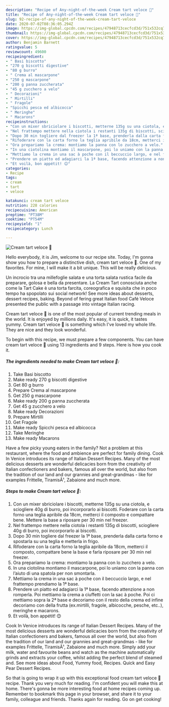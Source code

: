 ```yaml
---
description: "Recipe of Any-night-of-the-week Cream tart veloce 🍰"
title: "Recipe of Any-night-of-the-week Cream tart veloce 🍰"
slug: 92-recipe-of-any-night-of-the-week-cream-tart-veloce
date: 2020-07-02T08:36:05.294Z
image: https://img-global.cpcdn.com/recipes/47948713cecfcd3d/751x532cq70/cream-tart-veloce-🍰-recipe-main-photo.jpg
thumbnail: https://img-global.cpcdn.com/recipes/47948713cecfcd3d/751x532cq70/cream-tart-veloce-🍰-recipe-main-photo.jpg
cover: https://img-global.cpcdn.com/recipes/47948713cecfcd3d/751x532cq70/cream-tart-veloce-🍰-recipe-main-photo.jpg
author: Benjamin Barnett
ratingvalue: 5
reviewcount: 49600
recipeingredient:
- " Basi biscotto"
- "270 g biscotti digestive"
- "80 g burro"
- " Crema al mascarpone"
- "250 g mascarpone"
- "200 g panna zuccherata"
- "45 g zucchero a velo"
- " Decorazioni"
- " Mirtilli"
- " Fragole"
- "Spicchi pesca ed albicocca"
- " Meringhe"
- " Macarons"
recipeinstructions:
- "Con un mixer sbriciolare i biscotti, metterne 135g su una ciotola, e sciogliere 40g di burro, poi incorporarlo ai biscotti. Foderare con la carta forno una teglia apribile da 18cm, metterci il composto e compattare bene. Mettere la base a riposare per 30 min nel freezer."
- "Nel frattempo mettere nella ciotola i restanti 135g di biscotti, sciogliere 40g di burro, poi incorporarlo ai biscotti."
- "Dopo 30 min togliere dal freezer la 1ª base, prenderla dalla carta forno e spostarla su una teglia e metterla in frigo."
- "Rifoderare con la carta forno la teglia apribile da 18cm, metterci il composto, compattare bene la base e farla riposare per 30 min nel freezer."
- "Ora prepariamo la crema: montiamo la panna con lo zucchero a velo."
- "In una ciotolina montiamo il mascarpone, poi lo uniamo con la panna con l’aiuto di una spatola per non smontarla."
- "Mettiamo la crema in una sac à poche con il beccuccio largo, e nel frattempo prendiamo la 1ª base."
- "Prendere un piatto ed adagiarci la 1ª base, facendo attenzione a non romperla. Poi mettiamo la crema a ciuffetti con la sac à poche. Poi ci mettiamo sopra la 2ª base e decoriamo con il resto della crema ed infine decoriamo con della frutta (ex.mirtilli, fragole, albicocche, pesche, etc..), meringhe e macarons."
- "Et voilà, bon appétit! 😊"
categories:
- Recipe
tags:
- cream
- tart
- veloce

katakunci: cream tart veloce 
nutrition: 228 calories
recipecuisine: American
preptime: "PT38M"
cooktime: "PT54M"
recipeyield: "1"
recipecategory: Lunch

---
```



![Cream tart veloce 🍰](https://img-global.cpcdn.com/recipes/47948713cecfcd3d/751x532cq70/cream-tart-veloce-🍰-recipe-main-photo.jpg)

Hello everybody, it is Jim, welcome to our recipe site. Today, I'm gonna show you how to prepare a distinctive dish, cream tart veloce 🍰. One of my favorites. For mine, I will make it a bit unique. This will be really delicious.

Un incrocio tra una millefoglie salata e una torta salata rustica facile da preparare, golosa e bella da presentare. La Cream Tart conosciuta anche come la Tart Cake è una torta farcita, coreografica e squisita che in poco tempo ha spopolato sui social network! See more ideas about desserts, dessert recipes, baking. Beyond of fering great Italian food Café Veloce presented the public with a passage into vintage Italian racing.

Cream tart veloce 🍰 is one of the most popular of current trending meals in the world. It is enjoyed by millions daily. It's easy, it is quick, it tastes yummy. Cream tart veloce 🍰 is something which I've loved my whole life. They are nice and they look wonderful.


To begin with this recipe, we must prepare a few components. You can have cream tart veloce 🍰 using 13 ingredients and 9 steps. Here is how you cook it.

<!--inarticleads1-->

##### The ingredients needed to make Cream tart veloce 🍰:

1. Take  Basi biscotto
1. Make ready 270 g biscotti digestive
1. Get 80 g burro
1. Prepare  Crema al mascarpone
1. Get 250 g mascarpone
1. Make ready 200 g panna zuccherata
1. Get 45 g zucchero a velo
1. Make ready  Decorazioni
1. Prepare  Mirtilli
1. Get  Fragole
1. Make ready Spicchi pesca ed albicocca
1. Take  Meringhe
1. Make ready  Macarons


Have a few picky young eaters in the family? Not a problem at this restaurant, where the food and ambience are perfect for family dining. Cook In Venice introduces its range of Italian Dessert Recipes. Many of the most delicious desserts are wonderful delicacies born from the creativity of Italian confectioners and bakers, famous all over the world, but also from the tradition of our land and our grannies and great-grandmas - like for examples Frittelle, TiramisÃ¹, Zabaione and much more. 

<!--inarticleads2-->

##### Steps to make Cream tart veloce 🍰:

1. Con un mixer sbriciolare i biscotti, metterne 135g su una ciotola, e sciogliere 40g di burro, poi incorporarlo ai biscotti. Foderare con la carta forno una teglia apribile da 18cm, metterci il composto e compattare bene. Mettere la base a riposare per 30 min nel freezer.
1. Nel frattempo mettere nella ciotola i restanti 135g di biscotti, sciogliere 40g di burro, poi incorporarlo ai biscotti.
1. Dopo 30 min togliere dal freezer la 1ª base, prenderla dalla carta forno e spostarla su una teglia e metterla in frigo.
1. Rifoderare con la carta forno la teglia apribile da 18cm, metterci il composto, compattare bene la base e farla riposare per 30 min nel freezer.
1. Ora prepariamo la crema: montiamo la panna con lo zucchero a velo.
1. In una ciotolina montiamo il mascarpone, poi lo uniamo con la panna con l’aiuto di una spatola per non smontarla.
1. Mettiamo la crema in una sac à poche con il beccuccio largo, e nel frattempo prendiamo la 1ª base.
1. Prendere un piatto ed adagiarci la 1ª base, facendo attenzione a non romperla. Poi mettiamo la crema a ciuffetti con la sac à poche. Poi ci mettiamo sopra la 2ª base e decoriamo con il resto della crema ed infine decoriamo con della frutta (ex.mirtilli, fragole, albicocche, pesche, etc..), meringhe e macarons.
1. Et voilà, bon appétit! 😊


Cook In Venice introduces its range of Italian Dessert Recipes. Many of the most delicious desserts are wonderful delicacies born from the creativity of Italian confectioners and bakers, famous all over the world, but also from the tradition of our land and our grannies and great-grandmas - like for examples Frittelle, TiramisÃ¹, Zabaione and much more. Simply add your milk, water and favourite beans and watch as the machine automatically grinds and extracts your coffee, whilst adding the perfect blend of steamed and. See more ideas about Food, Yummy food, Recipes. Quick and Easy Pear Dessert Recipes. 

So that is going to wrap it up with this exceptional food cream tart veloce 🍰 recipe. Thank you very much for reading. I'm confident you will make this at home. There's gonna be more interesting food at home recipes coming up. Remember to bookmark this page in your browser, and share it to your family, colleague and friends. Thanks again for reading. Go on get cooking!
